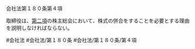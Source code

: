 会社法第１８０条第４項

取締役は、[第二項](会社法＿＿＿＿第１８０条第２項)の株主総会において、株式の併合をすることを必要とする理由を説明しなければならない。

#会社法
#会社法/第１８０条
#会社法/第１８０条/第４項
